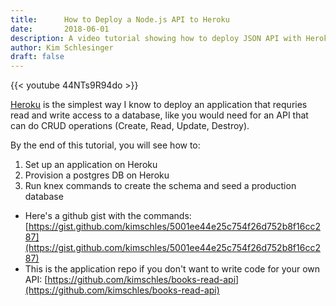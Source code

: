 ```yaml
---
title:      How to Deploy a Node.js API to Heroku
date:       2018-06-01
description: A video tutorial showing how to deploy JSON API with Heroku
author: Kim Schlesinger
draft: false
---
```

{{< youtube 44NTs9R94do >}}


[Heroku](https://www.heroku.com/) is the simplest way I know to deploy an application that requries read and write access to a database, like you would need for an API that can do CRUD operations (Create, Read, Update, Destroy). 

By the end of this tutorial, you will see how to: 
1. Set up an application on Heroku
1. Provision a postgres DB on Heroku
1. Run knex commands to create the schema and seed a production database



* Here's a github gist with the commands: [https://gist.github.com/kimschles/5001ee44e25c754f26d752b8f16cc287](https://gist.github.com/kimschles/5001ee44e25c754f26d752b8f16cc287)
* This is the application repo if you don't want to write code for your own API: [https://github.com/kimschles/books-read-api](https://github.com/kimschles/books-read-api)
 

